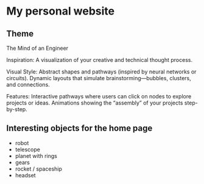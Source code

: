 # My personal website

## Theme

The Mind of an Engineer

Inspiration:
A visualization of your creative and technical thought process.

Visual Style:
Abstract shapes and pathways (inspired by neural networks or circuits).
Dynamic layouts that simulate brainstorming—bubbles, clusters, and connections.

Features:
Interactive pathways where users can click on nodes to explore projects or ideas.
Animations showing the “assembly” of your projects step-by-step.

## Interesting objects for the home page

* robot
* telescope
* planet with rings
* gears
* rocket / spaceship
* headset
